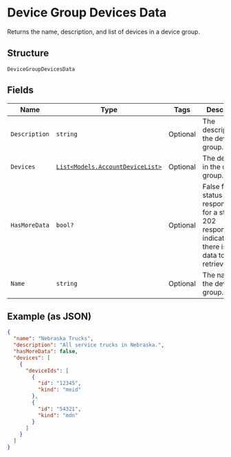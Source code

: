 
# Device Group Devices Data

Returns the name, description, and list of devices in a device group.

## Structure

`DeviceGroupDevicesData`

## Fields

| Name | Type | Tags | Description |
|  --- | --- | --- | --- |
| `Description` | `string` | Optional | The description of the device group. |
| `Devices` | [`List<Models.AccountDeviceList>`](../../doc/models/account-device-list.md) | Optional | The devices in the device group. |
| `HasMoreData` | `bool?` | Optional | False for a status 200 response.True for a status 202 response, indicating that there is more data to be retrieved. |
| `Name` | `string` | Optional | The name of the device group. |

## Example (as JSON)

```json
{
  "name": "Nebraska Trucks",
  "description": "All service trucks in Nebraska.",
  "hasMoreData": false,
  "devices": [
    {
      "deviceIds": [
        {
          "id": "12345",
          "kind": "meid"
        },
        {
          "id": "54321",
          "kind": "mdn"
        }
      ]
    }
  ]
}
```

